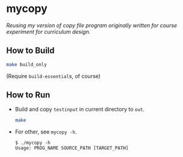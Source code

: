 # mycopy

*Reusing my version of copy file program originally written for course experiment for curriculum design.*  

## How to Build

```sh
make build_only
```

(Require `build-essential`s, of course)

## How to Run

- Build and copy `testinput` in current directory to `out`.  

    ```sh
    make
    ```

- For other, see `mycopy -h`.  

    ```console
    $ ./mycopy -h
    Usage: PROG_NAME SOURCE_PATH [TARGET_PATH]
    ```

